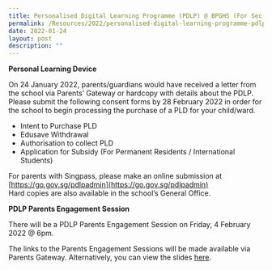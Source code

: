 ```yaml
---
title: Personalised Digital Learning Programme (PDLP) @ BPGHS (For Sec 1s)
permalink: /Resources/2022/personalised-digital-learning-programme-pdlp-at-bpghs-for-sec-1s
date: 2022-01-24
layout: post
description: ""
---
```

**Personal Learning Device**

On 24 January 2022, parents/guardians would have received a letter from the school via Parents’ Gateway or hardcopy with details about the PDLP.
Please submit the following consent forms by 28 February 2022 in order for the school to begin processing the purchase of a PLD for your child/ward.
* Intent to Purchase PLD
* Edusave Withdrawal
* Authorisation to collect PLD
* Application for Subsidy (For Permanent Residents / International Students)

For parents with Singpass, please make an online submission at [https://go.gov.sg/pdlpadmin](https://go.gov.sg/pdlpadmin)
<br> Hard copies are also available in the school’s General Office.


**PDLP Parents Engagement Session**

There will be a PDLP Parents Engagement Session on Friday, 4 February 2022 @ 6pm.
 
The links to the Parents Engagement Sessions will be made available via Parents Gateway.
Alternatively, you can view the slides [here](https://www-bpghs-moe-edu-sg-admin.cwp.sg/qql/slot/u148/BPGHS%202022/Announcements%20&%20Updates/Parent%20Engagement%20Deck%20for%20Sec%201%202022.pdf).